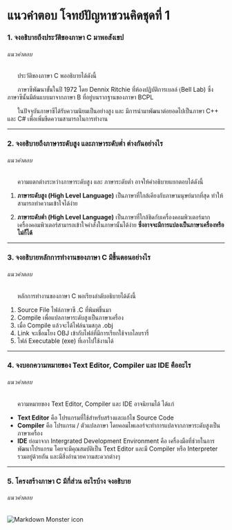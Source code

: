 # แนวคำตอบ โจทย์ปัญหาชวนคิดชุดที่ 1 

###  1. จงอธิบายถึงประวัติของภาษา C มาพอสังเขป
###### แนวคำตอบ

&nbsp;&nbsp;&nbsp;&nbsp;&nbsp;&nbsp;ประวัติของภาษา C พออธิบายได้ดังนี้

&nbsp;&nbsp;&nbsp;&nbsp;&nbsp;&nbsp;ภาษาซีพัฒนาขั้นในปี 1972 โดย Dennix Ritchie ที่ห้องปฏิบัติการเบลล์ (ฺBell Lab) ซึ่งภาษาซีนั้นมีต้นแบบมาจากภาษา B ที่อยู่บนรากฐานของภาษา BCPL

&nbsp;&nbsp;&nbsp;&nbsp;&nbsp;&nbsp;ในปัจจุบันภาษาซีได้รับความนิยมเป็นอย่างสูง และ มีการนำมาพัฒนาต่อยอดไปเป็นภาษา C++ และ C# เพื่อเพิ่มขีดความสามารถในการทำงาน

---
### 2. จงอธิบายถึงภาษาระดับสูง และภาษาระดับต่ำ ต่างกันอย่างไร
###### แนวคำตอบ

&nbsp;&nbsp;&nbsp;&nbsp;&nbsp;&nbsp;ความแตกต่างระหว่างภาษาระดับสูง และ ภาษาระดับต่ำ อาจให้คำอธิบายแยกตอบได้ดังนี้

1. **ภาษาระดับสูง (High Level Language)** เป็นภาษาที่ใกล้เคียงกับภาษามนุษย์มากที่สุด ทำให้สามารถทำความเข้าใจได้ง่าย

2. **ภาษาระดับต่ำ (High Level Language)**  เป็นภาษาที่ใกล้ชิดกับเครื่องคอมพิวเตอร์มาก เครื่องคอมพิวเตอร์สามารถเข้าใจคำสั่งในภาษานั้นได้ง่าย **ซึ่งอาจจะมีการแปลงเป็นภาษาเครื่องหรือไม่ก็ได้**
---
### 3. จงอธิบายหลักการทำงานของภาษา C มีขึ้นตอนอย่างไร
###### แนวคำตอบ

&nbsp;&nbsp;&nbsp;&nbsp;&nbsp;&nbsp;หลักการทำงานของภาษา C พอเรียงลำดับอธิบายได้ดังนี้

1. Source File ไฟล์ภาษาซี .C ที่พิมพ์ขึ้นมา
2. Compile เพื่อแปลภาษาระดับสูงเป็นภาษาเครื่อง
3. เมื่อ Compile แล้วจะได้ไฟล์นามสกุล .obj
4. Link จะเชื่อมโยง OBJ เข้ากับไฟล์ที่มีการเรียกใช้จากไลบรารี่
5. ไฟล์ Executable (exe) ที่เอาไปใช้งานได้

---
### 4. จงบอกความหมายของ Text Editor, Compiler และ IDE คืออะไร
###### แนวคำตอบ

&nbsp;&nbsp;&nbsp;&nbsp;&nbsp;&nbsp;ความหมายของ Text Editor, Compiler และ IDE อาจนิยามได้ ได้แก่

- **Text Editor** คือ โปรแกรมที่ใช้สำหรับสร้างและแก้ไข Source Code
- **Compiler** คือ โปรแกรม / ตัวแปลภาษา โดยคอมไพเลอร์จะทำการแปลจากภาษาระดับสูงเป็นภาษาเครื่อง
- **IDE** ย่อมาจาก Intergrated Development Environment  คือ เครื่องมือที่ช่วยในการพัฒนาโปรแกรม โคยจะมีคุณสมบัติเป็น Text Editor และมี Compiler หรือ Interpreter รวมอยู่ด้วยกัน และมีสิ่งอํานวยความสะดวกต่างๆ

---
### 5. โครงสร้างภาษา C มีกี่ส่วน อะไรบ้าง จงอธิบาย
###### แนวคำตอบ
<img src="https://i.imgur.com/M4J7iVL.png"
     alt="Markdown Monster icon"
     style="float: left; margin-right: 10px;" />